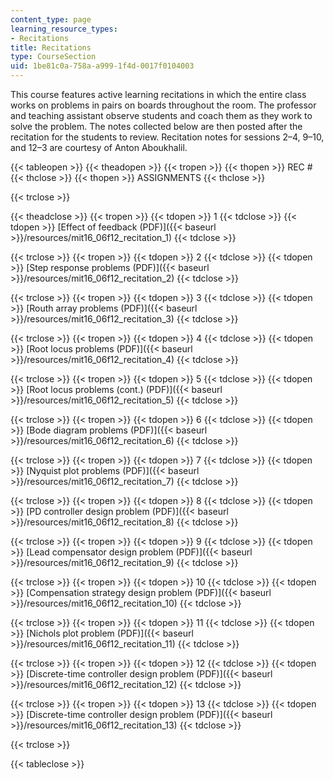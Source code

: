 ```yaml
---
content_type: page
learning_resource_types:
- Recitations
title: Recitations
type: CourseSection
uid: 1be81c0a-758a-a999-1f4d-0017f0104003
---
```


This course features active learning recitations in which the entire class works on problems in pairs on boards throughout the room. The professor and teaching assistant observe students and coach them as they work to solve the problem. The notes collected below are then posted after the recitation for the students to review. Recitation notes for sessions 2–4, 9–10, and 12–3 are courtesy of Anton Aboukhalil.

{{< tableopen >}}
{{< theadopen >}}
{{< tropen >}}
{{< thopen >}}
REC #
{{< thclose >}}
{{< thopen >}}
ASSIGNMENTS
{{< thclose >}}

{{< trclose >}}

{{< theadclose >}}
{{< tropen >}}
{{< tdopen >}}
1
{{< tdclose >}}
{{< tdopen >}}
[Effect of feedback (PDF)]({{< baseurl >}}/resources/mit16_06f12_recitation_1)
{{< tdclose >}}

{{< trclose >}}
{{< tropen >}}
{{< tdopen >}}
2
{{< tdclose >}}
{{< tdopen >}}
[Step response problems (PDF)]({{< baseurl >}}/resources/mit16_06f12_recitation_2)
{{< tdclose >}}

{{< trclose >}}
{{< tropen >}}
{{< tdopen >}}
3
{{< tdclose >}}
{{< tdopen >}}
[Routh array problems (PDF)]({{< baseurl >}}/resources/mit16_06f12_recitation_3)
{{< tdclose >}}

{{< trclose >}}
{{< tropen >}}
{{< tdopen >}}
4
{{< tdclose >}}
{{< tdopen >}}
[Root locus problems (PDF)]({{< baseurl >}}/resources/mit16_06f12_recitation_4)
{{< tdclose >}}

{{< trclose >}}
{{< tropen >}}
{{< tdopen >}}
5
{{< tdclose >}}
{{< tdopen >}}
[Root locus problems (cont.) (PDF)]({{< baseurl >}}/resources/mit16_06f12_recitation_5)
{{< tdclose >}}

{{< trclose >}}
{{< tropen >}}
{{< tdopen >}}
6
{{< tdclose >}}
{{< tdopen >}}
[Bode diagram problems (PDF)]({{< baseurl >}}/resources/mit16_06f12_recitation_6)
{{< tdclose >}}

{{< trclose >}}
{{< tropen >}}
{{< tdopen >}}
7
{{< tdclose >}}
{{< tdopen >}}
[Nyquist plot problems (PDF)]({{< baseurl >}}/resources/mit16_06f12_recitation_7)
{{< tdclose >}}

{{< trclose >}}
{{< tropen >}}
{{< tdopen >}}
8
{{< tdclose >}}
{{< tdopen >}}
[PD controller design problem (PDF)]({{< baseurl >}}/resources/mit16_06f12_recitation_8)
{{< tdclose >}}

{{< trclose >}}
{{< tropen >}}
{{< tdopen >}}
9
{{< tdclose >}}
{{< tdopen >}}
[Lead compensator design problem (PDF)]({{< baseurl >}}/resources/mit16_06f12_recitation_9)
{{< tdclose >}}

{{< trclose >}}
{{< tropen >}}
{{< tdopen >}}
10
{{< tdclose >}}
{{< tdopen >}}
[Compensation strategy design problem (PDF)]({{< baseurl >}}/resources/mit16_06f12_recitation_10)
{{< tdclose >}}

{{< trclose >}}
{{< tropen >}}
{{< tdopen >}}
11
{{< tdclose >}}
{{< tdopen >}}
[Nichols plot problem (PDF)]({{< baseurl >}}/resources/mit16_06f12_recitation_11)
{{< tdclose >}}

{{< trclose >}}
{{< tropen >}}
{{< tdopen >}}
12
{{< tdclose >}}
{{< tdopen >}}
[Discrete-time controller design problem (PDF)]({{< baseurl >}}/resources/mit16_06f12_recitation_12)
{{< tdclose >}}

{{< trclose >}}
{{< tropen >}}
{{< tdopen >}}
13
{{< tdclose >}}
{{< tdopen >}}
[Discrete-time controller design problem (PDF)]({{< baseurl >}}/resources/mit16_06f12_recitation_13)
{{< tdclose >}}

{{< trclose >}}

{{< tableclose >}}
